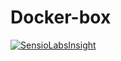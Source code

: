 Docker-box
==========

[![SensioLabsInsight](https://insight.sensiolabs.com/projects/7483768f-fa75-446a-b168-26c34a4786d0/mini.png)](https://insight.sensiolabs.com/projects/7483768f-fa75-446a-b168-26c34a4786d0)

